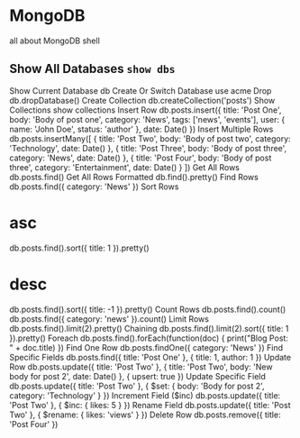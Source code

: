 # MongoDB 
all about MongoDB shell 

## Show All Databases `show dbs`
Show Current Database
db
Create Or Switch Database
use acme
Drop
db.dropDatabase()
Create Collection
db.createCollection('posts')
Show Collections
show collections
Insert Row
db.posts.insert({
  title: 'Post One',
  body: 'Body of post one',
  category: 'News',
  tags: ['news', 'events'],
  user: {
    name: 'John Doe',
    status: 'author'
  },
  date: Date()
})
Insert Multiple Rows
db.posts.insertMany([
  {
    title: 'Post Two',
    body: 'Body of post two',
    category: 'Technology',
    date: Date()
  },
  {
    title: 'Post Three',
    body: 'Body of post three',
    category: 'News',
    date: Date()
  },
  {
    title: 'Post Four',
    body: 'Body of post three',
    category: 'Entertainment',
    date: Date()
  }
])
Get All Rows
db.posts.find()
Get All Rows Formatted
db.find().pretty()
Find Rows
db.posts.find({ category: 'News' })
Sort Rows
# asc
db.posts.find().sort({ title: 1 }).pretty()
# desc
db.posts.find().sort({ title: -1 }).pretty()
Count Rows
db.posts.find().count()
db.posts.find({ category: 'news' }).count()
Limit Rows
db.posts.find().limit(2).pretty()
Chaining
db.posts.find().limit(2).sort({ title: 1 }).pretty()
Foreach
db.posts.find().forEach(function(doc) {
  print("Blog Post: " + doc.title)
})
Find One Row
db.posts.findOne({ category: 'News' })
Find Specific Fields
db.posts.find({ title: 'Post One' }, {
  title: 1,
  author: 1
})
Update Row
db.posts.update({ title: 'Post Two' },
{
  title: 'Post Two',
  body: 'New body for post 2',
  date: Date()
},
{
  upsert: true
})
Update Specific Field
db.posts.update({ title: 'Post Two' },
{
  $set: {
    body: 'Body for post 2',
    category: 'Technology'
  }
})
Increment Field ($inc)
db.posts.update({ title: 'Post Two' },
{
  $inc: {
    likes: 5
  }
})
Rename Field
db.posts.update({ title: 'Post Two' },
{
  $rename: {
    likes: 'views'
  }
})
Delete Row
db.posts.remove({ title: 'Post Four' })

